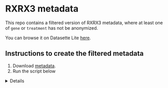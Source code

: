 # RXRX3 metadata

This repo contains a filtered version of RXRX3 metadata, where at least one of `gene` or `treatment` has not be anonymized.

You can browse it on Datasette Lite [here](https://lite.datasette.io/?parquet=https%3A%2F%2Fraw.githubusercontent.com%2Fshntnu%2Frxrx3%2Frefs%2Fheads%2Fmain%2Fmetadata_rxrx3_trimmed.parquet).


## Instructions to create the filtered metadata

1. Download [metadata](https://s3.wasabisys.com/rxrx3-blinded/metadata.zip?AWSAccessKeyId=K4U6TQIYNAQX7Y34W6CS&Signature=N9kR2cz8J%2FJv8BEwqi7gtF8uPmg%3D&Expires=1730385862&u=f462c00159cf940908a0f565731b4ad8).
2. Run the script below

<details>
```py
import pandas as pd

# Read the CSV file
df = pd.read_csv('metadata_rxrx3.csv', low_memory=False)  # Replace with the actual file path

# Step 1: Remove rows where both 'gene' and 'treatment' columns contain "RXRX3"
df = df[~((df['gene'].str.contains('RXRX3', na=False)) & (df['treatment'].str.contains('RXRX3', na=False)))]

# Step 2: Keep only the specified columns
df = df[['experiment_name', 'gene', 'treatment', 'SMILES', 'concentration', 'perturbation_type', 'cell_type']]

# Step 3: Optimize data types for further compression
# Convert columns with limited unique values to categorical types
df['perturbation_type'] = df['perturbation_type'].astype('category')
df['cell_type'] = df['cell_type'].astype('category')

# Step 4: Save as Parquet with high compression
df.to_parquet('metadata_rxrx3_trimmed.parquet')
```
</details>

